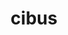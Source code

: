 ---
title: cibus
meaning: food
ch: six
pos: noun
stem: cib
genend: ī
abbgender: m.
abbgender2: masc.
gender: masculine
declension: second
six: y
---